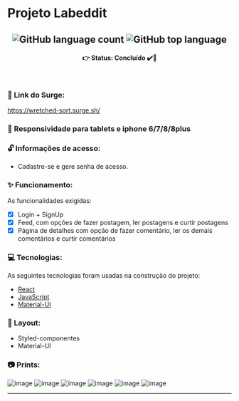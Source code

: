 # Projeto Labeddit

<h2 align="center">
  <img alt="GitHub language count" src="https://img.shields.io/github/languages/count/future4code/epps-labe-food1"> <img alt="GitHub top language" src="https://img.shields.io/github/languages/top/future4code/epps-labe-food1">
</h2>

<h4 align='center'>
👉 Status: Concluído ✔️👏
</h4>
<br />

### 🔗 Link do Surge: 
https://wretched-sort.surge.sh/
<br />

### 📱 Responsividade para tablets e iphone 6/7/8/8plus

### 🔓 Informações de acesso:
- Cadastre-se e gere senha de acesso.

### ✨ Funcionamento:
As funcionalidades exigidas:
- [x] Login + SignUp 
- [x] Feed, com opções de fazer postagem, ler postagens e curtir postagens
- [x] Página de detalhes com opção de fazer comentário, ler os demais comentários e curtir comentários

### 💻 Tecnologias:
As seguintes tecnologias foram usadas na construção do projeto:
- [React](https://pt-br.reactjs.org/)
- [JavaScript](https://www.javascript.com/)
- [Material-UI](https://material-ui.com/pt/)

### 🎨 Layout:
- Styled-componentes
- Material-UI

### 📷 Prints:
![image](https://user-images.githubusercontent.com/74380088/111891464-1bf34f80-89d2-11eb-87ab-e5d765a16adf.png)
![image](https://user-images.githubusercontent.com/74380088/111891471-244b8a80-89d2-11eb-8ce3-44b53aafc3de.png)
![image](https://user-images.githubusercontent.com/74380088/111891484-32011000-89d2-11eb-8a03-880c65d9970d.png)
![image](https://user-images.githubusercontent.com/74380088/111891490-3d543b80-89d2-11eb-9d07-4306d54c3f30.png)
![image](https://user-images.githubusercontent.com/74380088/111891491-41805900-89d2-11eb-8d6e-f247da53d71c.png)
![image](https://user-images.githubusercontent.com/74380088/111891500-4e04b180-89d2-11eb-8665-4fd41374e3bc.png)
<hr />
